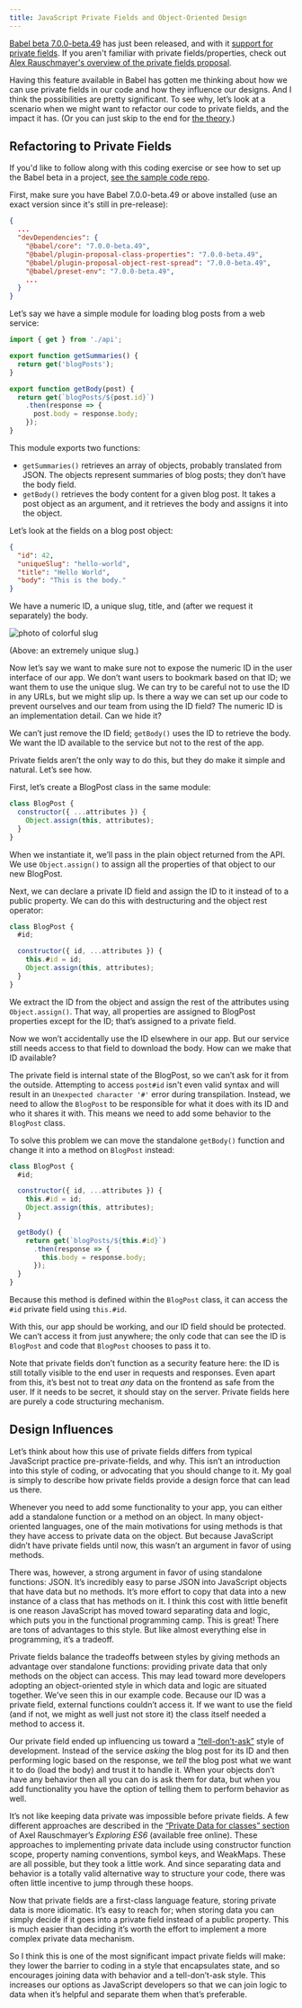 ```yaml
---
title: JavaScript Private Fields and Object-Oriented Design
---
```


[Babel beta 7.0.0-beta.49](https://github.com/babel/babel/releases/tag/v7.0.0-beta.49) has just been released, and with it [support for private fields](https://github.com/babel/babel/pull/7842). If you aren't familiar with private fields/properties, check out [Alex Rauschmayer's overview of the private fields proposal](http://2ality.com/2017/07/class-fields.html).

Having this feature available in Babel has gotten me thinking about how we can use private fields in our code and how they influence our designs. And I think the possibilities are pretty significant. To see why, let’s look at a scenario when we might want to refactor our code to private fields, and the impact it has. (Or you can just skip to the end for [the theory](#design-influences).)

## Refactoring to Private Fields

If you'd like to follow along with this coding exercise or see how to set up the Babel beta in a project, [see the sample code repo](https://github.com/CodingItWrong/private-fields).

First, make sure you have Babel 7.0.0-beta.49 or above installed (use an exact version since it's still in pre-release):

```json
{
  ...
  "devDependencies": {
    "@babel/core": "7.0.0-beta.49",
    "@babel/plugin-proposal-class-properties": "7.0.0-beta.49",
    "@babel/plugin-proposal-object-rest-spread": "7.0.0-beta.49",
    "@babel/preset-env": "7.0.0-beta.49",
    ...
  }
}
```

Let’s say we have a simple module for loading blog posts from a web service:

```javascript
import { get } from './api';

export function getSummaries() {
  return get('blogPosts');
}

export function getBody(post) {
  return get(`blogPosts/${post.id}`)
    .then(response => {
      post.body = response.body;
    });
}
```

This module exports two functions:

- `getSummaries()` retrieves an array of objects, probably translated from JSON. The objects represent summaries of blog posts; they don’t have the body field.
- `getBody()` retrieves the body content for a given blog post. It takes a post object as an argument, and it retrieves the body and assigns it into the object.

Let’s look at the fields on a blog post object:

```json
{
  "id": 42,
  "uniqueSlug": "hello-world",
  "title": "Hello World",
  "body": "This is the body."
}
```

We have a numeric ID, a unique slug, title, and (after we request it separately) the body.

![photo of colorful slug](/img/posts/private-fields/unique-slug.jpg)

(Above: an extremely unique slug.)

Now let’s say we want to make sure not to expose the numeric ID in the user interface of our app. We don’t want users to bookmark based on that ID; we want them to use the unique slug. We can try to be careful not to use the ID in any URLs, but we might slip up. Is there a way we can set up our code to prevent ourselves and our team from using the ID field? The numeric ID is an implementation detail. Can we hide it?

We can’t just remove the ID field; `getBody()` uses the ID to retrieve the body. We want the ID available to the service but not to the rest of the app.

Private fields aren’t the only way to do this, but they do make it simple and natural. Let’s see how.

First, let’s create a BlogPost class in the same module:

```javascript
class BlogPost {
  constructor({ ...attributes }) {
    Object.assign(this, attributes);
  }
}
```

When we instantiate it, we’ll pass in the plain object returned from the API. We use `Object.assign()` to assign all the properties of that object to our new BlogPost.

Next, we can declare a private ID field and assign the ID to it instead of to a public property. We can do this with destructuring and the object rest operator:

```javascript
class BlogPost {
  #id;

  constructor({ id, ...attributes }) {
    this.#id = id;
    Object.assign(this, attributes);
  }
}
```

We extract the ID from the object and assign the rest of the attributes using `Object.assign()`. That way, all properties are assigned to BlogPost properties except for the ID; that’s assigned to a private field.

Now we won’t accidentally use the ID elsewhere in our app. But our service still needs access to that field to download the body. How can we make that ID available?

The private field is internal state of the BlogPost, so we can’t ask for it from the outside. Attempting to access `post#id` isn't even valid syntax and will result in an `Unexpected character '#'` error during transpilation. Instead, we need to allow the `BlogPost` to be responsible for what it does with its ID and who it shares it with. This means we need to add some behavior to the `BlogPost` class.

To solve this problem we can move the standalone `getBody()` function and change it into a method on `BlogPost` instead:

```javascript
class BlogPost {
  #id;

  constructor({ id, ...attributes }) {
    this.#id = id;
    Object.assign(this, attributes);
  }

  getBody() {
    return get(`blogPosts/${this.#id}`)
      .then(response => {
        this.body = response.body;
      });
  }
}
```

Because this method is defined within the `BlogPost` class, it can access the `#id` private field using `this.#id`.

With this, our app should be working, and our ID field should be protected. We can’t access it from just anywhere; the only code that can see the ID is `BlogPost` and code that `BlogPost` chooses to pass it to.

Note that private fields don’t function as a security feature here: the ID is still totally visible to the end user in requests and responses. Even apart from this, it’s best not to treat *any* data on the frontend as safe from the user. If it needs to be secret, it should stay on the server. Private fields here are purely a code structuring mechanism.

## Design Influences

Let’s think about how this use of private fields differs from typical JavaScript practice pre-private-fields, and why. This isn’t an introduction into this style of coding, or advocating that you should change to it. My goal is simply to describe how private fields provide a design force that can lead us there.

Whenever you need to add some functionality to your app, you can either add a standalone function or a method on an object. In many object-oriented languages, one of the main motivations for using methods is that they have access to private data on the object. But because JavaScript didn’t have private fields until now, this wasn’t an argument in favor of using methods.

There was, however, a strong argument in favor of using standalone functions: JSON. It’s incredibly easy to parse JSON into JavaScript objects that have data but no methods. It’s more effort to copy that data into a new instance of a class that has methods on it. I think this cost with little benefit is one reason JavaScript has moved toward separating data and logic, which puts you in the functional programming camp. This is great! There are tons of advantages to this style. But like almost everything else in programming, it’s a tradeoff.

Private fields balance the tradeoffs between styles by giving methods an advantage over standalone functions: providing private data that only methods on the object can access. This may lead toward more developers adopting an object-oriented style in which data and logic are situated together. We’ve seen this in our example code. Because our ID was a private field, external functions couldn’t access it. If we want to use the field (and if not, we might as well just not store it) the class itself needed a method to access it.

Our private field ended up influencing us toward a [“tell-don’t-ask”](https://pragprog.com/articles/tell-dont-ask) style of development. Instead of the service *asking* the blog post for its ID and then performing logic based on the response, we *tell* the blog post what we want it to do (load the body) and trust it to handle it. When your objects don’t have any behavior then all you can do is ask them for data, but when you add functionality you have the option of telling them to perform behavior as well.

It’s not like keeping data private was impossible before private fields. A few different approaches are described in the [“Private Data for classes” section](http://exploringjs.com/es6/ch_classes.html#sec_private-data-for-classes) of Axel Rauschmayer’s _Exploring ES6_ (available free online). These approaches to implementing private data include using constructor function scope, property naming conventions, symbol keys, and WeakMaps. These are all possible, but they took a little work. And since separating data and behavior is a totally valid alternative way to structure your code, there was often little incentive to jump through these hoops.

Now that private fields are a first-class language feature, storing private data is more idiomatic. It’s easy to reach for; when storing data you can simply decide if it goes into a private field instead of a public property. This is much easier than deciding it’s worth the effort to implement a more complex private data mechanism.

So I think this is one of the most significant impact private fields will make: they lower the barrier to coding in a style that encapsulates state, and so encourages joining data with behavior and a tell-don’t-ask style. This increases our options as JavaScript developers so that we can join logic to data when it’s helpful and separate them when that’s preferable.
